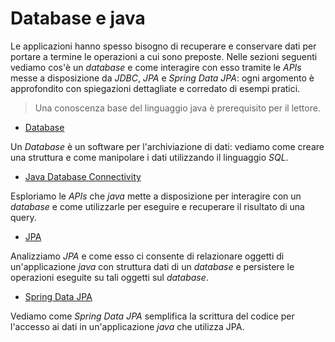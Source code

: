 # Database e java

Le applicazioni hanno spesso bisogno di recuperare e conservare dati per portare a termine le operazioni a cui sono preposte. 
Nelle sezioni seguenti vediamo cos'è un _database_ e come interagire con esso tramite le _APIs_ messe a disposizione da 
_JDBC_, _JPA_ e _Spring Data JPA_: ogni argomento è approfondito con spiegazioni dettagliate e corredato di esempi pratici.

>Una conoscenza base del linguaggio java è prerequisito per il lettore.

- [Database](dbms/README.md)

Un _Database_ è un software per l'archiviazione di dati: vediamo come creare una struttura e come manipolare i dati
utilizzando il linguaggio _SQL_. 


- [Java Database Connectivity](jdbc/README.md)

Esploriamo le _APIs_ che _java_ mette a disposizione per interagire con un _database_ e come utilizzarle per eseguire 
e recuperare il risultato di una query.

- [JPA](jpa/README.md)

Analizziamo _JPA_ e come esso ci consente di relazionare oggetti di un'applicazione _java_ con struttura dati di un 
_database_ e persistere le operazioni eseguite su tali oggetti sul _database_. 

- [Spring Data JPA](spring-data-jpa/README.md)

Vediamo come _Spring Data JPA_ semplifica la scrittura del codice per l'accesso ai dati in un'applicazione _java_ 
che utilizza JPA.
